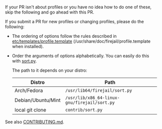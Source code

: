 If your PR isn't about profiles or you have no idea how to do one of these,
skip the following and go ahead with this PR.

If you submit a PR for new profiles or changing profiles, please do the
following:

- The ordering of options follow the rules described in
  [etc/templates/profile.template](../blob/master/etc/templates/profile.template)
  (/usr/share/doc/firejail/profile.template when installed).
- Order the arguments of options alphabetically.  You can easily do this with
  [sort.py](../blob/master/contrib/sort.py).

  The path to it depends on your distro:

  | Distro | Path |
  | ------ | ---- |
  | Arch/Fedora | `/usr/lib64/firejail/sort.py` |
  | Debian/Ubuntu/Mint | `/usr/lib/x86_64-linux-gnu/firejail/sort.py` |
  | local git clone | `contrib/sort.py` |

See also [CONTRIBUTING.md](../blob/master/CONTRIBUTING.md).
